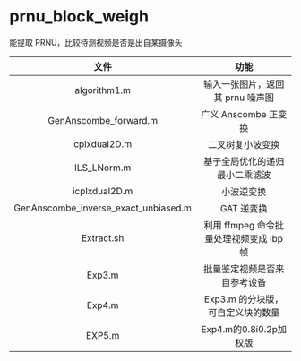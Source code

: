 # prnu_block_weigh
 能提取 PRNU，比较待测视频是否是出自某摄像头

|                 文件                 |                  功能                   |
| :----------------------------------: | :-------------------------------------: |
|             algorithm1.m             |    输入一张图片，返回其 prnu 噪声图     |
|        GenAnscombe_forward.m         |          广义 Anscombe 正变换           |
|             cplxdual2D.m             |            二叉树复小波变换             |
|             ILS_LNorm.m              |     基于全局优化的递归最小二乘滤波      |
|            icplxdual2D.m             |               小波逆变换                |
| GenAnscombe_inverse_exact_unbiased.m |               GAT 逆变换                |
|              Extract.sh              | 利用 ffmpeg 命令批量处理视频变成 ibp 帧 |
|                Exp3.m                |      批量鉴定视频是否来自参考设备       |
|                Exp4.m                |    Exp3.m 的分块版，可自定义块的数量    |
|                EXP5.m                |         Exp4.m的0.8i0.2p加权版          |



